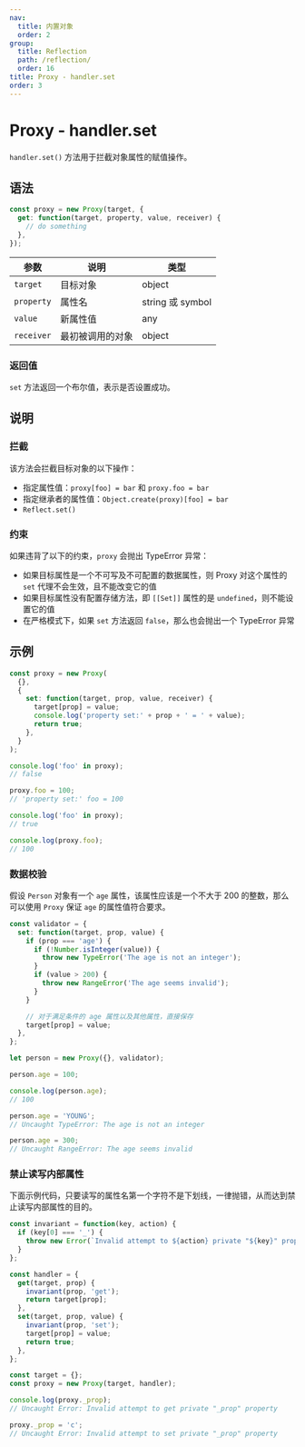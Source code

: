 ```yaml
---
nav:
  title: 内置对象
  order: 2
group:
  title: Reflection
  path: /reflection/
  order: 16
title: Proxy - handler.set
order: 3
---
```


# Proxy - handler.set

`handler.set()` 方法用于拦截对象属性的赋值操作。

## 语法

```js
const proxy = new Proxy(target, {
  get: function(target, property, value, receiver) {
    // do something
  },
});
```

| 参数       | 说明             | 类型             |
| ---------- | ---------------- | ---------------- |
| `target`   | 目标对象         | object           |
| `property` | 属性名           | string 或 symbol |
| `value`    | 新属性值         | any              |
| `receiver` | 最初被调用的对象 | object           |

### 返回值

`set` 方法返回一个布尔值，表示是否设置成功。

## 说明

### 拦截

该方法会拦截目标对象的以下操作：

- 指定属性值：`proxy[foo] = bar` 和 `proxy.foo = bar`
- 指定继承者的属性值：`Object.create(proxy)[foo] = bar`
- `Reflect.set()`

### 约束

如果违背了以下的约束，`proxy` 会抛出 TypeError 异常：

- 如果目标属性是一个不可写及不可配置的数据属性，则 Proxy 对这个属性的 `set` 代理不会生效，且不能改变它的值
- 如果目标属性没有配置存储方法，即 `[[Set]]` 属性的是 `undefined`，则不能设置它的值
- 在严格模式下，如果 `set` 方法返回 `false`，那么也会抛出一个 TypeError 异常

## 示例

```js
const proxy = new Proxy(
  {},
  {
    set: function(target, prop, value, receiver) {
      target[prop] = value;
      console.log('property set:' + prop + ' = ' + value);
      return true;
    },
  }
);

console.log('foo' in proxy);
// false

proxy.foo = 100;
// 'property set:' foo = 100

console.log('foo' in proxy);
// true

console.log(proxy.foo);
// 100
```

### 数据校验

假设 `Person` 对象有一个 `age` 属性，该属性应该是一个不大于 200 的整数，那么可以使用 `Proxy` 保证 `age` 的属性值符合要求。

```js
const validator = {
  set: function(target, prop, value) {
    if (prop === 'age') {
      if (!Number.isInteger(value)) {
        throw new TypeError('The age is not an integer');
      }
      if (value > 200) {
        throw new RangeError('The age seems invalid');
      }
    }

    // 对于满足条件的 age 属性以及其他属性，直接保存
    target[prop] = value;
  },
};

let person = new Proxy({}, validator);

person.age = 100;

console.log(person.age);
// 100

person.age = 'YOUNG';
// Uncaught TypeError: The age is not an integer

person.age = 300;
// Uncaught RangeError: The age seems invalid
```

### 禁止读写内部属性

下面示例代码，只要读写的属性名第一个字符不是下划线，一律抛错，从而达到禁止读写内部属性的目的。

```js
const invariant = function(key, action) {
  if (key[0] === '_') {
    throw new Error(`Invalid attempt to ${action} private "${key}" property`);
  }
};

const handler = {
  get(target, prop) {
    invariant(prop, 'get');
    return target[prop];
  },
  set(target, prop, value) {
    invariant(prop, 'set');
    target[prop] = value;
    return true;
  },
};

const target = {};
const proxy = new Proxy(target, handler);

console.log(proxy._prop);
// Uncaught Error: Invalid attempt to get private "_prop" property

proxy._prop = 'c';
// Uncaught Error: Invalid attempt to set private "_prop" property
```
